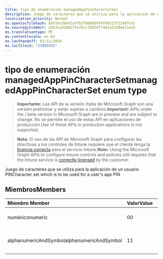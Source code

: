 ```yaml
---
title: tipo de enumeración managedAppPinCharacterSet
description: Juego de caracteres que se utiliza para la aplicación de un usuario PIN
localization_priority: Normal
ms.openlocfilehash: b9f1bc59e52a7fb37666050f4f6051ff22497cdc
ms.sourcegitcommit: d2b3ca32602ffa76cc7925d7f4d1e2258e611ea5
ms.translationtype: MT
ms.contentlocale: es-ES
ms.lasthandoff: 01/11/2019
ms.locfileid: "27885935"
---
```

# <a name="managedapppincharacterset-enum-type"></a><span data-ttu-id="551c3-103">tipo de enumeración managedAppPinCharacterSet</span><span class="sxs-lookup"><span data-stu-id="551c3-103">managedAppPinCharacterSet enum type</span></span>

> <span data-ttu-id="551c3-104">**Importante:** Las API de la versión /beta de Microsoft Graph son una versión preliminar y están sujetas a cambios.</span><span class="sxs-lookup"><span data-stu-id="551c3-104">**Important:** APIs under the / beta version in Microsoft Graph are in preview and are subject to change.</span></span> <span data-ttu-id="551c3-105">No se permite el uso de estas API en aplicaciones de producción.</span><span class="sxs-lookup"><span data-stu-id="551c3-105">Use of these APIs in production applications is not supported.</span></span>

> <span data-ttu-id="551c3-106">**Nota:** El uso de las API de Microsoft Graph para configurar las directivas y los controles de Intune requiere que el cliente tenga la [licencia correcta](https://go.microsoft.com/fwlink/?linkid=839381) para el servicio Intune.</span><span class="sxs-lookup"><span data-stu-id="551c3-106">**Note:** Using the Microsoft Graph APIs to configure Intune controls and policies still requires that the Intune service is [correctly licensed](https://go.microsoft.com/fwlink/?linkid=839381) by the customer.</span></span>

<span data-ttu-id="551c3-107">Juego de caracteres que se utiliza para la aplicación de un usuario PIN</span><span class="sxs-lookup"><span data-stu-id="551c3-107">Character set which is to be used for a user's app PIN</span></span>
## <a name="members"></a><span data-ttu-id="551c3-108">Miembros</span><span class="sxs-lookup"><span data-stu-id="551c3-108">Members</span></span>
|<span data-ttu-id="551c3-109">Miembro	</span><span class="sxs-lookup"><span data-stu-id="551c3-109">Member</span></span>|<span data-ttu-id="551c3-110">Valor</span><span class="sxs-lookup"><span data-stu-id="551c3-110">Value</span></span>|<span data-ttu-id="551c3-111">Description</span><span class="sxs-lookup"><span data-stu-id="551c3-111">Description</span></span>|
|:---|:---|:---|
|<span data-ttu-id="551c3-112">numérico</span><span class="sxs-lookup"><span data-stu-id="551c3-112">numeric</span></span>|<span data-ttu-id="551c3-113">0</span><span class="sxs-lookup"><span data-stu-id="551c3-113">0</span></span>|<span data-ttu-id="551c3-114">Caracteres numéricos</span><span class="sxs-lookup"><span data-stu-id="551c3-114">Numeric characters</span></span>|
|<span data-ttu-id="551c3-115">alphanumericAndSymbol</span><span class="sxs-lookup"><span data-stu-id="551c3-115">alphanumericAndSymbol</span></span>|<span data-ttu-id="551c3-116">1</span><span class="sxs-lookup"><span data-stu-id="551c3-116">1</span></span>|<span data-ttu-id="551c3-117">Caracteres alfanuméricos y simbólicos</span><span class="sxs-lookup"><span data-stu-id="551c3-117">Alphanumeric and symbolic characters</span></span>|





